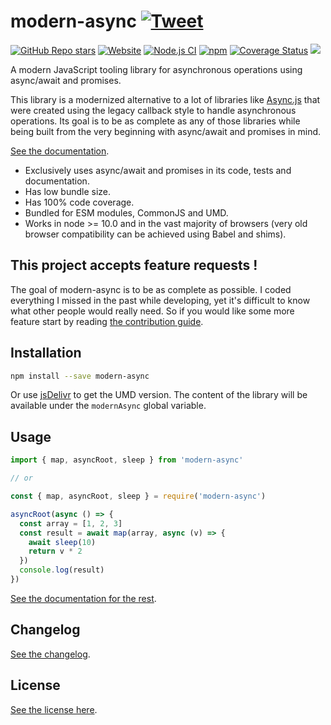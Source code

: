 # modern-async [![Tweet](https://img.shields.io/twitter/url/http/shields.io.svg?style=social)](https://twitter.com/intent/tweet?text=modern-async%20-%20A%20modern%20JavaScript%20tooling%20library%20for%20asynchronous%20operations%20using%20async/await%20and%20promises&url=https://github.com/nicolas-van/modern-async&via=nicolasvanhoren&hashtags=javascript,asyncawait,async,libraries,programming)

[![GitHub Repo stars](https://img.shields.io/github/stars/nicolas-van/modern-async?style=social)](https://github.com/nicolas-van/modern-async) [![Website](https://img.shields.io/website.svg?url=http%3A%2F%2Fnicolas-van.github.io%2Fmodern-async)](https://nicolas-van.github.io/modern-async)
[![Node.js CI](https://github.com/nicolas-van/modern-async/workflows/Node.js%20CI/badge.svg)](https://github.com/nicolas-van/modern-async/actions) [![npm](https://img.shields.io/npm/v/modern-async)](https://www.npmjs.com/package/modern-async) [![Coverage Status](https://coveralls.io/repos/github/nicolas-van/modern-async/badge.svg?branch=master)](https://coveralls.io/github/nicolas-van/modern-async?branch=master) [![](https://data.jsdelivr.com/v1/package/npm/modern-async/badge)](https://www.jsdelivr.com/package/npm/modern-async)

A modern JavaScript tooling library for asynchronous operations using async/await and promises.

This library is a modernized alternative to a lot of libraries like [Async.js](https://caolan.github.io/async/v3/) that were created using the legacy callback style to handle asynchronous operations. Its goal is to be as complete as any of those libraries while being built from the very beginning with async/await and promises in mind.

[See the documentation](https://nicolas-van.github.io/modern-async).

* Exclusively uses async/await and promises in its code, tests and documentation.
* Has low bundle size.
* Has 100% code coverage.
* Bundled for ESM modules, CommonJS and UMD.
* Works in node >= 10.0 and in the vast majority of browsers (very old browser compatibility can be achieved using Babel and shims).

## This project accepts feature requests !

The goal of modern-async is to be as complete as possible. I coded everything I missed in the past while developing, yet it's difficult to know what other people would really need. So if you would like some more feature start by reading [the contribution guide](https://github.com/nicolas-van/modern-async/blob/master/CONTRIBUTING.md).

## Installation

```bash
npm install --save modern-async
```

Or use [jsDelivr](https://www.jsdelivr.com/package/npm/modern-async) to get the UMD version. The content of the library will be available under the `modernAsync` global variable.

## Usage

```javascript
import { map, asyncRoot, sleep } from 'modern-async'

// or

const { map, asyncRoot, sleep } = require('modern-async')

asyncRoot(async () => {
  const array = [1, 2, 3]
  const result = await map(array, async (v) => {
    await sleep(10)
    return v * 2
  })
  console.log(result)
})
```

[See the documentation for the rest](https://nicolas-van.github.io/modern-async).

## Changelog

[See the changelog](https://github.com/nicolas-van/modern-async/blob/master/CHANGELOG.md).

## License

[See the license here](https://github.com/nicolas-van/modern-async/blob/master/LICENSE.md).
